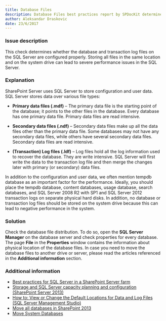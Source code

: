```yaml
---
title: Database Files
description: Database Files best practices report by SPDocKit determines whether the database and transaction log files on the SQL Server are configured properly.
author: Aleksandar Draskovic 
date: 23/6/2017
---
```

### Issue description
This check determines whether the database and transaction log files on the SQL Server are configured properly. Storing all files in the same location and on the system drive can lead to severe performance issues in the SQL Server.
### Explanation
SharePoint Server uses SQL Server to store configuration and user data. SQL Server stores data over various file types:

* **Primary data files (.mdf)** – The primary data file is the starting point of the database; it points to the other files in the database. Every database has one primary data file. Primary data files are read intensive.

* **Secondary data files (.ndf)** – Secondary data files make up all the data files other than the primary data file. Some databases may not have any secondary data files, while others have several secondary data files. Secondary data files are read intensive.

* **(Transaction) Log files (.ldf)** – Log files hold all the log information used to recover the database. They are write intensive. SQL Server will first write the data to the transaction log file and then merge the changes later with primary (or secondary) data files.

In addition to the configuration and user data, we often mention tempdb database as an important factor for the performance. Ideally, you should place the tempdb database, content databases, usage database, search databases, and SQL Server 2008 R2 with SP1 and SQL Server 2012 transaction logs on separate physical hard disks. In addition, no database or transaction log files should be stored on the system drive because this can lead to negative performance in the system.
### Solution
Check the database file distribution. To do so, open the **SQL Server Manager** on the database server and check properties for every database. The page **File** in the **Properties** window contains the information about physical location of the database files. In case you need to move the database files to another drive or server, please read the articles referenced in the **Additional information** section.
### Additional information 
* [Best practices for SQL Server in a SharePoint Server farm](https://technet.microsoft.com/en-us/library/hh292622.aspx)
* [Storage and SQL Server capacity planning and configuration (SharePoint Server 2013)](https://technet.microsoft.com/en-us/library/a96075c6-d315-40a8-a739-49b91c61978f#Section6_5)
* [How to: View or Change the Default Locations for Data and Log Files (SQL Server Management Studio)](https://technet.microsoft.com/en-us/library/dd206993(v=sql.105).aspx)
* [Move all databases in SharePoint 2013](https://technet.microsoft.com/en-us/library/cc512725.aspx)
* [Move System Databases](https://docs.microsoft.com/en-us/sql/relational-databases/databases/move-system-databases)